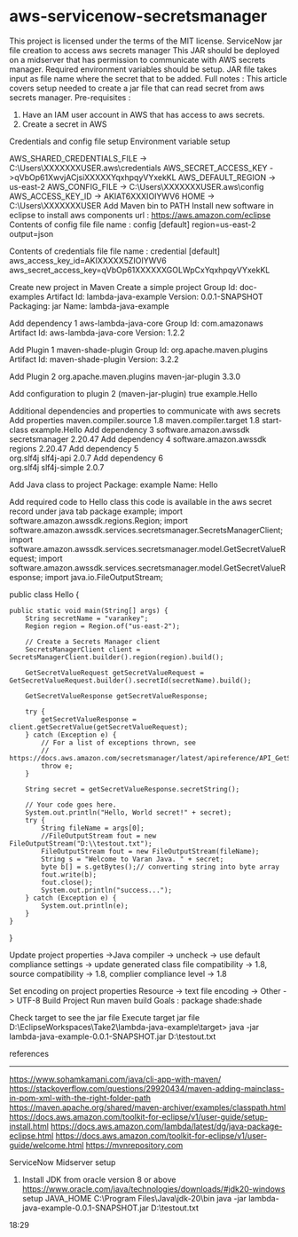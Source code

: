 # aws-servicenow-secretsmanager
This project is licensed under the terms of the MIT license.
ServiceNow jar file creation to access aws secrets manager
This JAR should be deployed on a midserver that has permission to communicate with AWS secrets manager.
Required environment variables should be setup.
JAR file takes input as file name where the secret that to be added.
Full notes :
This article covers setup needed to create a jar file that can read secret from aws secrets manager.
Pre-requisites  : 
1. Have an IAM user account in AWS that has access to aws secrets.
2. Create a secret in AWS

Credentials and config file setup
Environment variable setup

AWS_SHARED_CREDENTIALS_FILE -> C:\Users\XXXXXXXUSER\.aws\credentials
AWS_SECRET_ACCESS_KEY ->qVbOp61XwvjACjsiXXXXXYqxhpqyVYxekKL
AWS_DEFAULT_REGION -> us-east-2
AWS_CONFIG_FILE -> C:\Users\XXXXXXXUSER\.aws\config
AWS_ACCESS_KEY_ID -> AKIAT6XXXIOIYWV6
HOME -> C:\Users\XXXXXXXUSER
Add Maven bin to PATH
Install new software in eclipse to install aws components
    url : https://aws.amazon.com/eclipse
Contents of config file file name : config
[default]
region=us-east-2
output=json

Contents of credentials file file name : credential
[default]
aws_access_key_id=AKIXXXXX5ZIOIYWV6
aws_secret_access_key=qVbOp61XXXXXXGOLWpCxYqxhpqyVYxekKL


Create new project in Maven
    Create a simple project
    Group Id: doc-examples
    Artifact Id: lambda-java-example
    Version: 0.0.1-SNAPSHOT
    Packaging: jar
    Name: lambda-java-example

Add dependency 1
    aws-lambda-java-core
        Group Id: com.amazonaws
        Artifact Id: aws-lambda-java-core
        Version: 1.2.2

Add Plugin 1
    maven-shade-plugin
    Group Id: org.apache.maven.plugins
    Artifact Id: maven-shade-plugin
    Version: 3.2.2

Add Plugin 2
    org.apache.maven.plugins
    maven-jar-plugin
    3.3.0

Add configuration to plugin 2 (maven-jar-plugin)
            <configuration>
          <archive>
            <manifest>
              <addClasspath>true</addClasspath>
              <mainClass>example.Hello</mainClass>
            </manifest>
          </archive>
        </configuration>

Additional dependencies and properties to communicate with aws secrets
Add properties
    maven.compiler.source
    1.8
    maven.compiler.target
    1.8
    start-class
    example.Hello
Add dependency 3
    software.amazon.awssdk
    secretsmanager
    2.20.47
Add dependency 4
    software.amazon.awssdk
    regions
    2.20.47
Add dependency 5    
    org.slf4j
    slf4j-api
    2.0.7
Add dependency 6    
    org.slf4j
    slf4j-simple
    2.0.7

Add Java class to project
        Package: example
        Name: Hello

Add required code to Hello class this code is available in the aws secret record under java tab
package example;
import software.amazon.awssdk.regions.Region;
import software.amazon.awssdk.services.secretsmanager.SecretsManagerClient;
import software.amazon.awssdk.services.secretsmanager.model.GetSecretValueRequest;
import software.amazon.awssdk.services.secretsmanager.model.GetSecretValueResponse;
import java.io.FileOutputStream;

public class Hello {

	public static void main(String[] args) {
		String secretName = "varankey";
		Region region = Region.of("us-east-2");

		// Create a Secrets Manager client
		SecretsManagerClient client = SecretsManagerClient.builder().region(region).build();

		GetSecretValueRequest getSecretValueRequest = GetSecretValueRequest.builder().secretId(secretName).build();

		GetSecretValueResponse getSecretValueResponse;

		try {
			getSecretValueResponse = client.getSecretValue(getSecretValueRequest);
		} catch (Exception e) {
			// For a list of exceptions thrown, see
			// https://docs.aws.amazon.com/secretsmanager/latest/apireference/API_GetSecretValue.html
			throw e;
		}

		String secret = getSecretValueResponse.secretString();

		// Your code goes here.
		System.out.println("Hello, World secret!" + secret);
		try {
			String fileName = args[0];
			//FileOutputStream fout = new FileOutputStream("D:\\testout.txt");
			FileOutputStream fout = new FileOutputStream(fileName);
			String s = "Welcome to Varan Java. " + secret;
			byte b[] = s.getBytes();// converting string into byte array
			fout.write(b);
			fout.close();
			System.out.println("success...");
		} catch (Exception e) {
			System.out.println(e);
		}
	}
}


Update project properties ->Java compiler -> uncheck -> use default compliance settings -> update generated class file compatibility -> 1.8, source 
compatibility -> 1.8, complier compliance level -> 1.8

Set encoding on project properties
    Resource -> text file encoding -> Other -> UTF-8
Build Project
    Run maven build
        Goals : package shade:shade

Check target to see the jar file
Execute target jar file
    D:\EclipseWorkspaces\Take2\lambda-java-example\target>
    java -jar lambda-java-example-0.0.1-SNAPSHOT.jar D:\\testout.txt


references
**********
https://www.sohamkamani.com/java/cli-app-with-maven/
https://stackoverflow.com/questions/29920434/maven-adding-mainclass-in-pom-xml-with-the-right-folder-path
https://maven.apache.org/shared/maven-archiver/examples/classpath.html
https://docs.aws.amazon.com/toolkit-for-eclipse/v1/user-guide/setup-install.html
https://docs.aws.amazon.com/lambda/latest/dg/java-package-eclipse.html
https://docs.aws.amazon.com/toolkit-for-eclipse/v1/user-guide/welcome.html
https://mvnrepository.com

ServiceNow Midserver setup
1. Install JDK from oracle version 8 or above
https://www.oracle.com/java/technologies/downloads/#jdk20-windows
setup JAVA_HOME
C:\Program Files\Java\jdk-20\bin
java -jar lambda-java-example-0.0.1-SNAPSHOT.jar D:\\testout.txt

18:29
